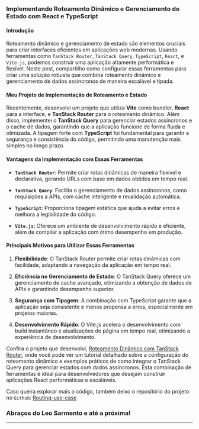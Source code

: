 ### Implementando Roteamento Dinâmico e Gerenciamento de Estado com React e TypeScript

#### Introdução

Roteamento dinâmico e gerenciamento de estado são elementos cruciais para criar interfaces eficientes em aplicações web modernas. Usando ferramentas como `TanStack Router`, `TanStack Query`, `TypeScript`, `React`, e `Vite.js`, podemos construir uma aplicação altamente performática e flexível. Neste post, compartilho como configurar essas ferramentas para criar uma solução robusta que combina roteamento dinâmico e gerenciamento de dados assíncronos de maneira escalável e tipada.

#### Meu Projeto de Implementação de Roteamento e Estado

Recentemente, desenvolvi um projeto que utiliza **Vite** como bundler, **React** para a interface, e **TanStack Router** para o roteamento dinâmico. Além disso, implementei o **TanStack Query** para gerenciar estados assíncronos e o cache de dados, garantindo que a aplicação funcione de forma fluida e otimizada. A tipagem forte com **TypeScript** foi fundamental para garantir a segurança e consistência do código, permitindo uma manutenção mais simples no longo prazo.

#### Vantagens da Implementação com Essas Ferramentas

- **`TanStack Router`**: Permite criar rotas dinâmicas de maneira flexível e declarativa, gerando URLs com base em dados obtidos em tempo real.

- **`TanStack Query`**: Facilita o gerenciamento de dados assíncronos, como requisições a APIs, com cache inteligente e revalidação automática.

- **`TypeScript`**: Proporciona tipagem estática que ajuda a evitar erros e melhora a legibilidade do código.

- **`Vite.js`**: Oferece um ambiente de desenvolvimento rápido e eficiente, além de compilar a aplicação com ótimo desempenho em produção.

#### Principais Motivos para Utilizar Essas Ferramentas

1. **Flexibilidade**: O TanStack Router permite criar rotas dinâmicas com facilidade, adaptando a navegação da aplicação em tempo real.

2. **Eficiência no Gerenciamento de Estado**: O TanStack Query oferece um gerenciamento de cache avançado, otimizando a obtenção de dados de APIs e garantindo desempenho superior.

3. **Segurança com Tipagem**: A combinação com TypeScript garante que a aplicação seja consistente e menos propensa a erros, especialmente em projetos maiores.

4. **Desenvolvimento Rápido**: O Vite.js acelera o desenvolvimento com build instantâneo e atualizações de página em tempo real, otimizando a experiência de desenvolvimento.

Confira o projeto que desenvolvi, [Roteamento Dinâmico com TanStack Router](https://routing.leosarmento.com), onde você pode ver um tutorial detalhado sobre a configuração do roteamento dinâmico e exemplos práticos de como integrar o TanStack Query para gerenciar estados com dados assíncronos. Esta combinação de ferramentas é ideal para desenvolvedores que desejam construir aplicações React performáticas e escaláveis.

Caso queira explorar mais o código, também deixo o repositório do projeto no `Github`: [Routing-use-case](https://github.com/LeonardoSarmento/routing-use-case)

### Abraços do Leo Sarmento e até a próxima!

---
